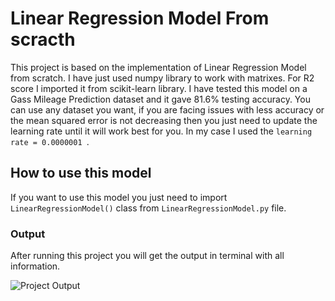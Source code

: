 # Linear Regression Model From scracth 
This project is based on the implementation of Linear Regression Model from scratch. I have just used numpy library to work with matrixes.
For R2 score I imported it from scikit-learn library. I have tested this model on a Gass Mileage Prediction dataset and it gave 81.6% testing accuracy. 
You can use any dataset you want, if you are facing issues with less accuracy or the mean squared error  is not decreasing then you just need to 
update the learning rate until it will work best for you. In my case I used the ```learning rate = 0.0000001 ```. 


## How to use this model
If you want to use this model you just need to import ```LinearRegressionModel()``` class from ```LinearRegressionModel.py``` file.

### Output
After running this project you will get the output in terminal with all information.

![Project Output](https://github.com/abdul789150/Gas-Mileage-Prediction/blob/main/output.png)
